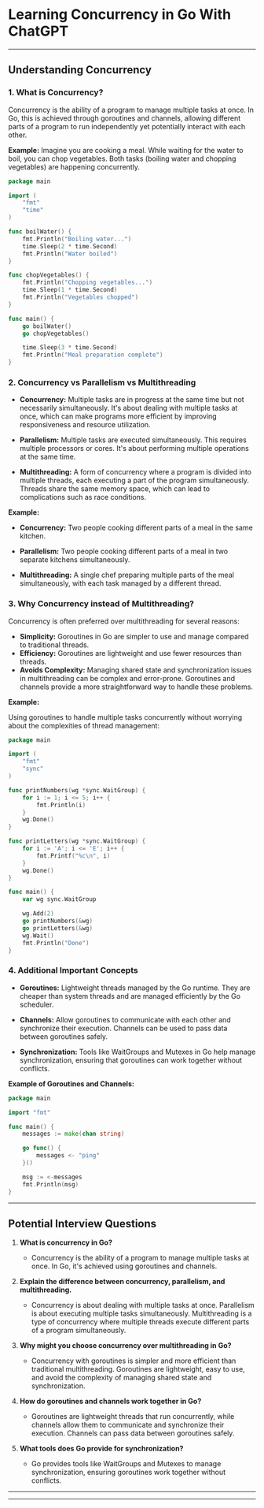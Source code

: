 # Learning Concurrency in Go With ChatGPT

---

## Understanding Concurrency

### 1. What is Concurrency?

Concurrency is the ability of a program to manage multiple tasks at once. In Go, this is achieved through goroutines and channels, allowing different parts of a program to run independently yet potentially interact with each other.

**Example:**
Imagine you are cooking a meal. While waiting for the water to boil, you can chop vegetables. Both tasks (boiling water and chopping vegetables) are happening concurrently.

```go
package main

import (
    "fmt"
    "time"
)

func boilWater() {
    fmt.Println("Boiling water...")
    time.Sleep(2 * time.Second)
    fmt.Println("Water boiled")
}

func chopVegetables() {
    fmt.Println("Chopping vegetables...")
    time.Sleep(1 * time.Second)
    fmt.Println("Vegetables chopped")
}

func main() {
    go boilWater()
    go chopVegetables()

    time.Sleep(3 * time.Second)
    fmt.Println("Meal preparation complete")
}
```

### 2. Concurrency vs Parallelism vs Multithreading

- **Concurrency:** Multiple tasks are in progress at the same time but not necessarily simultaneously. It's about dealing with multiple tasks at once, which can make programs more efficient by improving responsiveness and resource utilization.

- **Parallelism:** Multiple tasks are executed simultaneously. This requires multiple processors or cores. It's about performing multiple operations at the same time.

- **Multithreading:** A form of concurrency where a program is divided into multiple threads, each executing a part of the program simultaneously. Threads share the same memory space, which can lead to complications such as race conditions.

**Example:**

- **Concurrency:**
  Two people cooking different parts of a meal in the same kitchen.

- **Parallelism:**
  Two people cooking different parts of a meal in two separate kitchens simultaneously.

- **Multithreading:**
  A single chef preparing multiple parts of the meal simultaneously, with each task managed by a different thread.

### 3. Why Concurrency instead of Multithreading?

Concurrency is often preferred over multithreading for several reasons:
- **Simplicity:** Goroutines in Go are simpler to use and manage compared to traditional threads.
- **Efficiency:** Goroutines are lightweight and use fewer resources than threads.
- **Avoids Complexity:** Managing shared state and synchronization issues in multithreading can be complex and error-prone. Goroutines and channels provide a more straightforward way to handle these problems.

**Example:**

Using goroutines to handle multiple tasks concurrently without worrying about the complexities of thread management:

```go
package main

import (
    "fmt"
    "sync"
)

func printNumbers(wg *sync.WaitGroup) {
    for i := 1; i <= 5; i++ {
        fmt.Println(i)
    }
    wg.Done()
}

func printLetters(wg *sync.WaitGroup) {
    for i := 'A'; i <= 'E'; i++ {
        fmt.Printf("%c\n", i)
    }
    wg.Done()
}

func main() {
    var wg sync.WaitGroup

    wg.Add(2)
    go printNumbers(&wg)
    go printLetters(&wg)
    wg.Wait()
    fmt.Println("Done")
}
```

### 4. Additional Important Concepts

- **Goroutines:** Lightweight threads managed by the Go runtime. They are cheaper than system threads and are managed efficiently by the Go scheduler.

- **Channels:** Allow goroutines to communicate with each other and synchronize their execution. Channels can be used to pass data between goroutines safely.

- **Synchronization:** Tools like WaitGroups and Mutexes in Go help manage synchronization, ensuring that goroutines can work together without conflicts.

**Example of Goroutines and Channels:**

```go
package main

import "fmt"

func main() {
    messages := make(chan string)

    go func() {
        messages <- "ping"
    }()

    msg := <-messages
    fmt.Println(msg)
}
```

---

## Potential Interview Questions

1. **What is concurrency in Go?**
   - Concurrency is the ability of a program to manage multiple tasks at once. In Go, it's achieved using goroutines and channels.

2. **Explain the difference between concurrency, parallelism, and multithreading.**
   - Concurrency is about dealing with multiple tasks at once. Parallelism is about executing multiple tasks simultaneously. Multithreading is a type of concurrency where multiple threads execute different parts of a program simultaneously.

3. **Why might you choose concurrency over multithreading in Go?**
   - Concurrency with goroutines is simpler and more efficient than traditional multithreading. Goroutines are lightweight, easy to use, and avoid the complexity of managing shared state and synchronization.

4. **How do goroutines and channels work together in Go?**
   - Goroutines are lightweight threads that run concurrently, while channels allow them to communicate and synchronize their execution. Channels can pass data between goroutines safely.

5. **What tools does Go provide for synchronization?**
   - Go provides tools like WaitGroups and Mutexes to manage synchronization, ensuring goroutines work together without conflicts.



---
---

